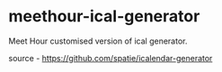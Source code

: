 # meethour-ical-generator
Meet Hour customised version of ical generator.

source - https://github.com/spatie/icalendar-generator
